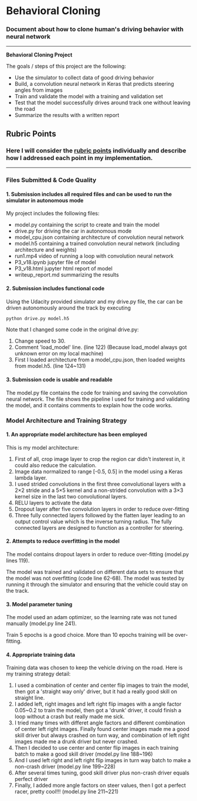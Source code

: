 # **Behavioral Cloning** 

### Document about how to clone human's driving behavior with neural network

---

**Behavioral Cloning Project**

The goals / steps of this project are the following:
* Use the simulator to collect data of good driving behavior
* Build, a convolution neural network in Keras that predicts steering angles from images
* Train and validate the model with a training and validation set
* Test that the model successfully drives around track one without leaving the road
* Summarize the results with a written report


[//]: # (Image References)

## Rubric Points
### Here I will consider the [rubric points](https://review.udacity.com/#!/rubrics/432/view) individually and describe how I addressed each point in my implementation.  

---
### Files Submitted & Code Quality

#### 1. Submission includes all required files and can be used to run the simulator in autonomous mode

My project includes the following files:
* model.py containing the script to create and train the model
* drive.py for driving the car in autonomous mode
* model_cpu.json containing architecture of convolution neural network 
* model.h5 containing a trained convolution neural network (including architecture and weights)
* run1.mp4 video of running a loop with convolution neural network
* P3_v18.ipynb jupyter file of model
* P3_v18.html jupyter html report of model
* writeup_report.md summarizing the results

#### 2. Submission includes functional code
Using the Udacity provided simulator and my drive.py file, the car can be driven autonomously around the track by executing 
```sh
python drive.py model.h5
```
Note that I changed some code in the original drive.py:

1. Change speed to 30.
2. Comment 'load_model' line. (line 122) (Because load_model always got unknown error on my local machine)
3. First I loaded architecture from a model_cpu.json, then loaded weights from model.h5. (line 124~131)

#### 3. Submission code is usable and readable

The model.py file contains the code for training and saving the convolution neural network. The file shows the pipeline I used for training and validating the model, and it contains comments to explain how the code works.

### Model Architecture and Training Strategy

#### 1. An appropriate model architecture has been employed

This is my model architecture:
1. First of all, crop image layer to crop the region car didn't insterest in, it could also reduce the calculation.
2. Image data normalized to range [-0.5, 0.5] in the model using a Keras lambda layer.
3. I used strided convolutions in the first three convolutional layers with a 2×2 stride and a 5×5 kernel and a non-strided convolution with a 3×3 kernel size in the last two convolutional layers.
4. RELU layers to activate the data
5. Dropout layer after five convolution layers in order to reduce over-fitting
6. Three fully connected layers followed by the flatten layer leading to an output control value which is the inverse turning radius. The fully connected layers are designed to function as a controller for steering.

#### 2. Attempts to reduce overfitting in the model

The model contains dropout layers in order to reduce over-fitting (model.py lines 119). 

The model was trained and validated on different data sets to ensure that the model was not overfitting (code line 62-68). The model was tested by running it through the simulator and ensuring that the vehicle could stay on the track.

#### 3. Model parameter tuning

The model used an adam optimizer, so the learning rate was not tuned manually (model.py line 241).

Train 5 epochs is a good choice. More than 10 epochs training will be over-fitting.

#### 4. Appropriate training data

Training data was chosen to keep the vehicle driving on the road. Here is my training strategy detail:

1. I used a combination of center and center flip images to train the model, then got a 'straight way only' driver, but it had a really good skill on straight line.
2. I added left, right images and left right flip images with a angle factor 0.05~0.2 to train the model, then got a 'drunk' driver, it could finish a loop without a crash but really made me sick.
3. I tried many times with differet angle factors and different combination of center left right images. Finally found center images made me a good skill driver but always crashed on turn way, and combination of left right images made me a drunk driver but never crashed.
4. Then I decided to use center and center flip images in each training batch to make a good skill driver (model.py line 188~196)
5. And I used left right and left right flip images in turn way batch to make a non-crash driver (model.py line 199~228)
6. After several times tuning, good skill driver plus non-crash driver equals perfect driver
7. Finally, I added more angle factors on steer values, then I got a perfect racer, pretty cool!!! (model.py line 211~221)